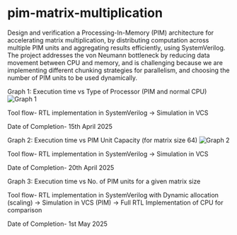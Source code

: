 # pim-matrix-multiplication

Design and verification a Processing-In-Memory (PIM) architecture for accelerating matrix multiplication, by distributing computation across multiple PIM units and aggregating results efficiently, using SystemVerilog. 
The project addresses the von Neumann bottleneck by reducing data movement between CPU and memory, and is challenging because we are implementing different chunking strategies for parallelism, and choosing the number of PIM units to be used dynamically. 


Graph 1: Execution time vs Type of Processor (PIM and normal CPU)
![Graph 1](https://github.com/user-attachments/assets/e1834a42-30c9-4673-a722-244ed1a0fe52)

Tool flow- RTL implementation in SystemVerilog -> Simulation in VCS  

Date of Completion- 15th April 2025 

 

Graph 2: Execution time vs PIM Unit Capacity (for matrix size 64)
![Graph 2](https://github.com/user-attachments/assets/9928bf25-74ce-4d33-9b4d-237f434af0e8)


Tool flow- RTL implementation in SystemVerilog -> Simulation in VCS  

Date of Completion- 20th April 2025 

 

Graph 3: Execution time vs No. of PIM units for a given matrix size 

Tool flow- RTL implementation in SystemVerilog with Dynamic allocation (scaling) -> Simulation in VCS (PIM) -> Full RTL Implementation of CPU for comparison

Date of Completion- 1st May 2025 

 
